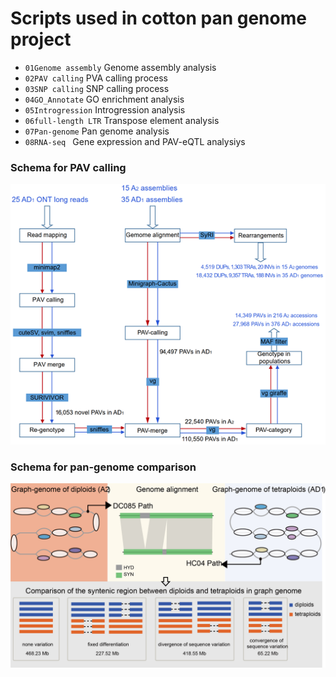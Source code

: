

# Scripts used in cotton pan genome project


+ `01Genome assembly`  Genome assembly analysis
+ `02PAV calling`  PVA calling process
+ `03SNP calling`  SNP calling process
+ `04GO_Annotate`  GO enrichment analysis
+ `05Introgression`  Introgression analysis
+ `06full-length LTR`  Transpose element analysis
+ `07Pan-genome` Pan genome analysis 
+ `08RNA-seq ` Gene expression and PAV-eQTL analysiys




### Schema for PAV calling

![PAV](./assets/pav-process.png)



### Schema for pan-genome comparison
![Pan-genome](./assets/pangenome.jpg)
